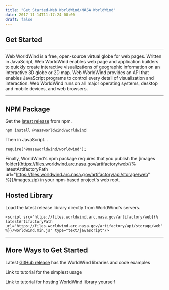```yaml
---
title: "Get Started-Web WorldWind/NASA WorldWind"
date: 2017-11-14T11:17:24-08:00
draft: false
---
```


## Get Started

---
Web WorldWind is a free, open-source virtual globe for web pages. Written in JavaScript, Web WorldWind enables web page
and application builders to quickly create interactive visualizations of geographic information on an interactive 3D
globe or 2D map. Web WorldWind provides an API that enables JavaScript programs to control every detail of visualization
and interaction. Web WorldWind runs on all major operating systems, desktop and mobile devices, and web browsers.

---

## NPM Package

Get the [latest release](https://www.npmjs.com/package/@nasaworldwind/worldwind/) from npm.

    npm install @nasaworldwind/worldwind

Then in JavaScript...

    require('@nasaworldwind/worldwind');

Finally, WorldWind's npm package requires that you publish the [images folder](https://files.worldwind.arc.nasa.gov/artifactory/web{{% latestArtifactoryPath url="https://files.worldwind.arc.nasa.gov/artifactory/api/storage/web" %}}/images.zip)
in your npm-based project's web root.

## Hosted Library

Load the latest release library directly from WorldWind's servers.

    <script src="https://files.worldwind.arc.nasa.gov/artifactory/web{{% latestArtifactoryPath url="https://files.worldwind.arc.nasa.gov/artifactory/api/storage/web" %}}/worldwind.min.js" type="text/javascript"/>

---

## More Ways to Get Started

Latest [GitHub release](https://github.com/NASAWorldWind/WebWorldWind/releases/latest) has the WorldWind libraries and code examples

Link to tutorial for the simplest usage

Link to tutorial for hosting WorldWind library yourself
